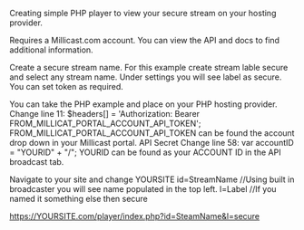 Creating simple PHP player to view your secure stream on your hosting provider.

Requires a Millicast.com account.
You can view the API and docs to find additional information.

Create a secure stream name.
For this example create stream lable secure and select any stream name.
Under settings you will see label as secure. You can set token as required.

You can take the PHP example and place on your PHP hosting provider.
Change line 11: $headers[] = 'Authorization: Bearer FROM_MILLICAT_PORTAL_ACCOUNT_API_TOKEN';
FROM_MILLICAT_PORTAL_ACCOUNT_API_TOKEN can be found the account drop down in your Millicast portal.
API Secret
Change line 58:     var accountID = "YOURID" + "/";
YOURID can be found as your ACCOUNT ID in the API broadcast tab.

Navigate to your site and change
YOURSITE
id=StreamName  //Using built in broadcaster you will see name populated in the top left.
l=Label   //If you named it something else then secure

https://YOURSITE.com/player/index.php?id=SteamName&l=secure




